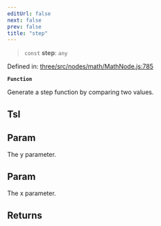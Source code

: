 ```yaml
---
editUrl: false
next: false
prev: false
title: "step"
---
```


> `const` **step**: `any`

Defined in: [three/src/nodes/math/MathNode.js:785](https://github.com/DefinitelyMaybe/three-i18n/blob/fa57b79433d1c349ffb23a78727299c8d4190136/three/src/nodes/math/MathNode.js#L785)

**`Function`**

Generate a step function by comparing two values.

## Tsl

## Param

The y parameter.

## Param

The x parameter.

## Returns
